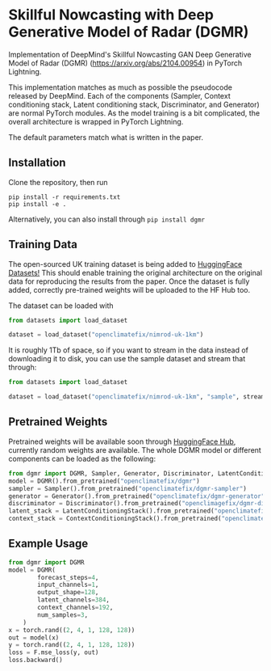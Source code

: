 # Skillful Nowcasting with Deep Generative Model of Radar (DGMR)
Implementation of DeepMind's Skillful Nowcasting GAN Deep Generative Model of Radar (DGMR) (https://arxiv.org/abs/2104.00954) in PyTorch Lightning.

This implementation matches as much as possible the pseudocode released by DeepMind. Each of the components (Sampler, Context conditioning stack, Latent conditioning stack, Discriminator, and Generator) are normal PyTorch modules. As the model training is a bit complicated, the overall architecture is wrapped in PyTorch Lightning.

The default parameters match what is written in the paper.

## Installation

Clone the repository, then run
```shell
pip install -r requirements.txt
pip install -e .
````

Alternatively, you can also install through ```pip install dgmr```

## Training Data

The open-sourced UK training dataset is being added to [HuggingFace Datasets!](https://huggingface.co/datasets/openclimatefix/nimrod-uk-1km) This should enable training the original architecture on the original data for reproducing the results from the paper. Once the dataset is fully added, correctly pre-trained weights will be uploaded to the HF Hub too.

The dataset can be loaded with

```python
from datasets import load_dataset

dataset = load_dataset("openclimatefix/nimrod-uk-1km")
```

It is roughly 1Tb of space, so if you want to stream in the data instead of downloading it to disk, you can use the sample dataset and stream that through:

```python
from datasets import load_dataset

dataset = load_dataset("openclimatefix/nimrod-uk-1km", "sample", streaming=True)
```


## Pretrained Weights

Pretrained weights will be available soon through [HuggingFace Hub](https://huggingface.co/openclimatefix), currently random weights are available. The whole DGMR model or different components can be loaded as the following:

```python
from dgmr import DGMR, Sampler, Generator, Discriminator, LatentConditioningStack, ContextConditioningStack
model = DGMR().from_pretrained("openclimatefix/dgmr")
sampler = Sampler().from_pretrained("openclimatefix/dgmr-sampler")
generator = Generator().from_pretrained("openclimatefix/dgmr-generator")
discriminator = Discriminator().from_pretrained("openclimagefix/dgmr-discriminator")
latent_stack = LatentConditioningStack().from_pretrained("openclimatefix/dgmr-latent-conditioning-stack")
context_stack = ContextConditioningStack().from_pretrained("openclimatefix/dgmr-context-conditioning-stack")
```

## Example Usage

```python
from dgmr import DGMR
model = DGMR(
        forecast_steps=4,
        input_channels=1,
        output_shape=128,
        latent_channels=384,
        context_channels=192,
        num_samples=3,
    )
x = torch.rand((2, 4, 1, 128, 128))
out = model(x)
y = torch.rand((2, 4, 1, 128, 128))
loss = F.mse_loss(y, out)
loss.backward()
```
